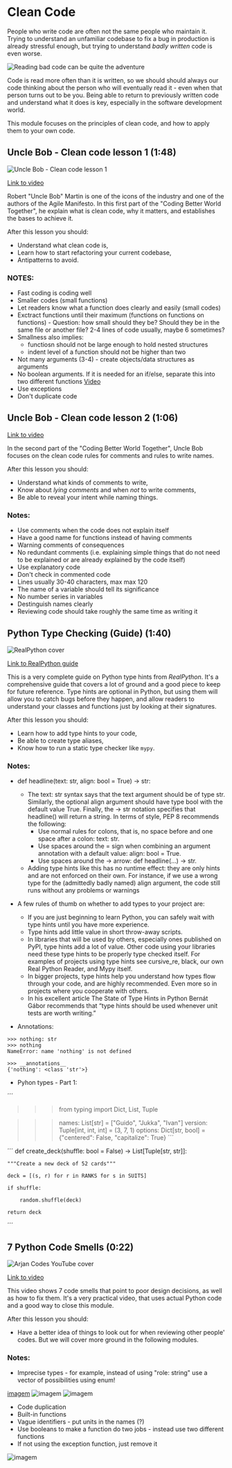 # Clean Code

People who write code are often not the same people who maintain it. Trying to understand an unfamiliar codebase to fix a bug in production is already stressful enough, but trying to understand _badly written_ code is even worse.

![Reading bad code can be quite the adventure](../images/67178102e022f9ea214baf9f58f0e44fcdef9a123c64e3abf70cee8ba00bc511.png)  

Code is read more often than it is written, so we should should always our code thinking about the person who will eventually read it - even when that person turns out to be you. Being able to return to previously written code and understand what it does is key, especially in the software development world.

This module focuses on the principles of clean code, and how to apply them to your own code.

## Uncle Bob - Clean code lesson 1 (1:48)

![Uncle Bob - Clean code lesson 1](../images/27c5bc65a8bfeb5ac8d50003f71ca50734341593f7a243670e6c8e34ec4789b3.png)

[Link to video](https://www.youtube.com/watch?v=7EmboKQH8lM)

Robert "Uncle Bob" Martin is one of the icons of the industry and one of the authors of the Agile Manifesto. In this first part of the "Coding Better World Together", he explain what is clean code, why it matters, and establishes the bases to achieve it.

After this lesson you should:

- Understand what clean code is,
- Learn how to start refactoring your current codebase,
- Antipatterns to avoid.

### NOTES:
- Fast coding is coding well
- Smaller codes (small functions)
- Let readers know what a function does clearly and easily (small codes)
- Exctract functions until their maximum (functions on functions on functions) - Question: how small should they be? Should they be in the same file or another file? 2-4 lines of code usually, maybe 6 sometimes?
- Smallness also implies:
  * functiosn should not be large enough to hold nested structures
  * indent level of a function should not be higher than two
- Not many arguments (3-4) - create objects/data structures as arguments
- No boolean arguments. If it is needed for an if/else, separate this into two different functions [Video](https://youtu.be/7EmboKQH8lM?t=4394)
- Use exceptions
- Don't duplicate code

## Uncle Bob - Clean code lesson 2 (1:06)

[Link to video](https://www.youtube.com/watch?v=2a_ytyt9sf8)

In the second part of the "Coding Better World Together", Uncle Bob focuses on the clean code rules for comments and rules to write names.

After this lesson you should:

- Understand what kinds of comments to write,
- Know about _lying comments_ and when _not_ to write comments,
- Be able to reveal your intent while naming things.

### Notes:
- Use comments when the code does not explain itself
- Have a good name for functions instead of having comments
- Warning comments of consequences
- No redundant comments (i.e. explaining simple things that do not need to be explained or are already explained by the code itself)
- Use explanatory code
- Don't check in commented code
- Lines usually 30-40 characters, max max 120
- The name of a variable should tell its significance
- No number series in variables
- Destinguish names clearly
- Reviewing code should take roughly the same time as writing it

## Python Type Checking (Guide) (1:40)

![RealPython cover](../images/4b3cc00ea7b463fb46c2dfbe07beab3d6e708384e6938b82cc3e4f65767da9e2.png)  

[Link to RealPython guide](https://realpython.com/python-type-checking/)

This is a very complete guide on Python type hints from _RealPython_. It's a comprehensive guide that covers a lot of ground and a good piece to keep for future reference.
Type hints are optional in Python, but using them will allow you to catch bugs before they happen, and allow readers to understand your classes and functions just by looking at their signatures.

After this lesson you should:

- Learn how to add type hints to your code,
- Be able to create type aliases,
- Know how to run a static type checker like `mypy`.

### Notes:
* def headline(text: str, align: bool = True) -> str:
  - The text: str syntax says that the text argument should be of type str. Similarly, the optional align argument should have type bool with the default value True. Finally, the -> str notation specifies that headline() will return a string. In terms of style, PEP 8 recommends the following:
    - Use normal rules for colons, that is, no space before and one space after a colon: text: str.
    - Use spaces around the = sign when combining an argument annotation with a default value: align: bool = True.
    - Use spaces around the -> arrow: def headline(...) -> str.
  - Adding type hints like this has no runtime effect: they are only hints and are not enforced on their own. For instance, if we use a wrong type for the (admittedly badly named) align argument, the code still runs without any problems or warnings
 
* A few rules of thumb on whether to add types to your project are:
  - If you are just beginning to learn Python, you can safely wait with type hints until you have more experience.
  - Type hints add little value in short throw-away scripts.
  - In libraries that will be used by others, especially ones published on PyPI, type hints add a lot of value. Other code using your libraries need these type hints to be properly type checked itself. For examples of projects using type hints see cursive_re, black, our own Real Python Reader, and Mypy itself.
  - In bigger projects, type hints help you understand how types flow through your code, and are highly recommended. Even more so in projects where you cooperate with others.
  - In his excellent article The State of Type Hints in Python Bernát Gábor recommends that “type hints should be used whenever unit tests are worth writing.”

* Annotations:
```
>>> nothing: str
>>> nothing
NameError: name 'nothing' is not defined

>>> __annotations__
{'nothing': <class 'str'>}
``` 

* Pyhon types - Part 1:

´´´
>>> from typing import Dict, List, Tuple

>>> names: List[str] = ["Guido", "Jukka", "Ivan"]
>>> version: Tuple[int, int, int] = (3, 7, 1)
>>> options: Dict[str, bool] = {"centered": False, "capitalize": True}
´´´

´´´
def create_deck(shuffle: bool = False) -> List[Tuple[str, str]]:

    """Create a new deck of 52 cards"""

    deck = [(s, r) for r in RANKS for s in SUITS]

    if shuffle:

        random.shuffle(deck)

    return deck
´´´

## 7 Python Code Smells (0:22)

![Arjan Codes YouTube cover](../images/186f8c6d5b3ee296613d84f8b1b5a304ca39034a513d79bcd09688ef91f8b6cb.png)

[Link to video](https://www.youtube.com/watch?v=LrtnLEkOwFE)

This video shows 7 code smells that point to poor design decisions, as well as how to fix them. It's a very practical video, that uses actual Python code and a good way to close this module.

After this lesson you should:

- Have a better idea of things to look out for when reviewing other people' codes. But we will cover more ground in the following modules.

### Notes:
* Imprecise types - for example, instead of using "role: string" use a vector of possibilities using enum!
 
[imagem](https://user-images.githubusercontent.com/84011886/217835770-16c5ceea-d138-4860-ba5f-73c051849778.png)
![imagem](https://user-images.githubusercontent.com/84011886/217835948-b877daa8-5867-4f50-8da0-47b8242d405c.png)
![imagem](https://user-images.githubusercontent.com/84011886/217836122-2d9c488f-97f9-412f-a682-66fa543b2adb.png)

* Code duplication
* Built-in functions
* Vague identifiers - put units in the names (?)
* Use booleans to make a function do two jobs - instead use two different functions
* If not using the exception function, just remove it

![imagem](https://user-images.githubusercontent.com/84011886/217841727-f23d43f4-b4e9-48cf-9c9f-03d797c29e28.png)



